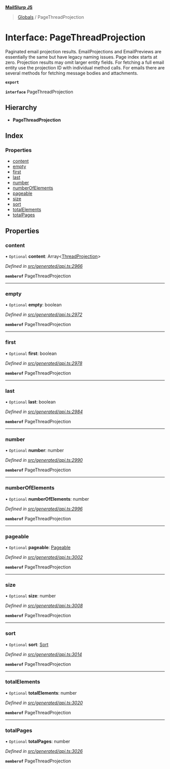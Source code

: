 **[MailSlurp JS](../README.md)**

> [Globals](../README.md) / PageThreadProjection

# Interface: PageThreadProjection

Paginated email projection results. EmailProjections and EmailPreviews are essentially the same but have legacy naming issues. Page index starts at zero. Projection results may omit larger entity fields. For fetching a full email entity use the projection ID with individual method calls. For emails there are several methods for fetching message bodies and attachments.

**`export`** 

**`interface`** PageThreadProjection

## Hierarchy

* **PageThreadProjection**

## Index

### Properties

* [content](pagethreadprojection.md#content)
* [empty](pagethreadprojection.md#empty)
* [first](pagethreadprojection.md#first)
* [last](pagethreadprojection.md#last)
* [number](pagethreadprojection.md#number)
* [numberOfElements](pagethreadprojection.md#numberofelements)
* [pageable](pagethreadprojection.md#pageable)
* [size](pagethreadprojection.md#size)
* [sort](pagethreadprojection.md#sort)
* [totalElements](pagethreadprojection.md#totalelements)
* [totalPages](pagethreadprojection.md#totalpages)

## Properties

### content

• `Optional` **content**: Array\<[ThreadProjection](threadprojection.md)>

*Defined in [src/generated/api.ts:2966](https://github.com/mailslurp/mailslurp-client/blob/359c034/src/generated/api.ts#L2966)*

**`memberof`** PageThreadProjection

___

### empty

• `Optional` **empty**: boolean

*Defined in [src/generated/api.ts:2972](https://github.com/mailslurp/mailslurp-client/blob/359c034/src/generated/api.ts#L2972)*

**`memberof`** PageThreadProjection

___

### first

• `Optional` **first**: boolean

*Defined in [src/generated/api.ts:2978](https://github.com/mailslurp/mailslurp-client/blob/359c034/src/generated/api.ts#L2978)*

**`memberof`** PageThreadProjection

___

### last

• `Optional` **last**: boolean

*Defined in [src/generated/api.ts:2984](https://github.com/mailslurp/mailslurp-client/blob/359c034/src/generated/api.ts#L2984)*

**`memberof`** PageThreadProjection

___

### number

• `Optional` **number**: number

*Defined in [src/generated/api.ts:2990](https://github.com/mailslurp/mailslurp-client/blob/359c034/src/generated/api.ts#L2990)*

**`memberof`** PageThreadProjection

___

### numberOfElements

• `Optional` **numberOfElements**: number

*Defined in [src/generated/api.ts:2996](https://github.com/mailslurp/mailslurp-client/blob/359c034/src/generated/api.ts#L2996)*

**`memberof`** PageThreadProjection

___

### pageable

• `Optional` **pageable**: [Pageable](pageable.md)

*Defined in [src/generated/api.ts:3002](https://github.com/mailslurp/mailslurp-client/blob/359c034/src/generated/api.ts#L3002)*

**`memberof`** PageThreadProjection

___

### size

• `Optional` **size**: number

*Defined in [src/generated/api.ts:3008](https://github.com/mailslurp/mailslurp-client/blob/359c034/src/generated/api.ts#L3008)*

**`memberof`** PageThreadProjection

___

### sort

• `Optional` **sort**: [Sort](sort.md)

*Defined in [src/generated/api.ts:3014](https://github.com/mailslurp/mailslurp-client/blob/359c034/src/generated/api.ts#L3014)*

**`memberof`** PageThreadProjection

___

### totalElements

• `Optional` **totalElements**: number

*Defined in [src/generated/api.ts:3020](https://github.com/mailslurp/mailslurp-client/blob/359c034/src/generated/api.ts#L3020)*

**`memberof`** PageThreadProjection

___

### totalPages

• `Optional` **totalPages**: number

*Defined in [src/generated/api.ts:3026](https://github.com/mailslurp/mailslurp-client/blob/359c034/src/generated/api.ts#L3026)*

**`memberof`** PageThreadProjection
